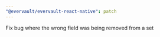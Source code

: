 ```yaml
---
"@evervault/evervault-react-native": patch
---
```


Fix bug where the wrong field was being removed from a set 
